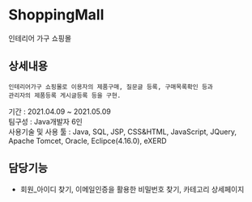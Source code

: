 # ShoppingMall
인테리어 가구 쇼핑몰

## 상세내용

```
인테리어가구 쇼핑몰로 이용자의 제품구매, 질문글 등록, 구매목록확인 등과 
관리자의 제품등록 게시글등록 등을 구현.
```

기간 : 2021.04.09 ~ 2021.05.09  
팀구성 : Java개발자 6인   
사용기술 및 사용 툴 : Java, SQL, JSP, CSS&HTML, JavaScript, JQuery,   
                      Apache Tomcet, Oracle, Eclipce(4.16.0), eXERD   


## 담당기능
* 회원_아이디 찾기, 이메일인증을 활용한 비밀번호 찾기, 카테고리 상세페이지 

